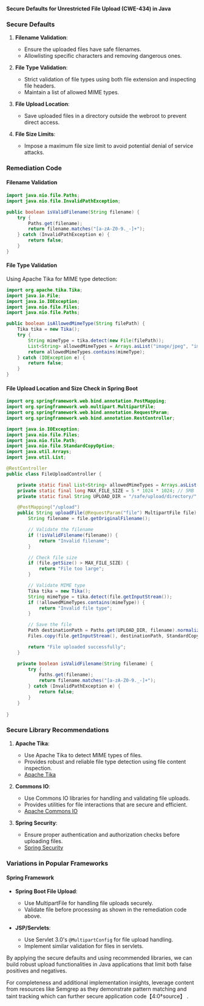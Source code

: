 #### Secure Defaults for Unrestricted File Upload (CWE-434) in Java

### Secure Defaults

1. **Filename Validation**:
   - Ensure the uploaded files have safe filenames.
   - Allowlisting specific characters and removing dangerous ones.

2. **File Type Validation**:
   - Strict validation of file types using both file extension and inspecting file headers.
   - Maintain a list of allowed MIME types.

3. **File Upload Location**:
   - Save uploaded files in a directory outside the webroot to prevent direct access.

4. **File Size Limits**:
   - Impose a maximum file size limit to avoid potential denial of service attacks.

### Remediation Code

#### Filename Validation
```java
import java.nio.file.Paths;
import java.nio.file.InvalidPathException;

public boolean isValidFilename(String filename) {
    try {
        Paths.get(filename);
        return filename.matches("[a-zA-Z0-9._-]+");
    } catch (InvalidPathException e) {
        return false;
    }
}
```

#### File Type Validation
Using Apache Tika for MIME type detection:
```java
import org.apache.tika.Tika;
import java.io.File;
import java.io.IOException;
import java.nio.file.Files;
import java.nio.file.Paths;

public boolean isAllowedMimeType(String filePath) {
    Tika tika = new Tika();
    try {
        String mimeType = tika.detect(new File(filePath));
        List<String> allowedMimeTypes = Arrays.asList("image/jpeg", "image/png", "application/pdf");
        return allowedMimeTypes.contains(mimeType);
    } catch (IOException e) {
        return false;
    }
}
```

#### File Upload Location and Size Check in Spring Boot
```java
import org.springframework.web.bind.annotation.PostMapping;
import org.springframework.web.multipart.MultipartFile;
import org.springframework.web.bind.annotation.RequestParam;
import org.springframework.web.bind.annotation.RestController;

import java.io.IOException;
import java.nio.file.Files;
import java.nio.file.Path;
import java.nio.file.StandardCopyOption;
import java.util.Arrays;
import java.util.List;

@RestController
public class FileUploadController {

    private static final List<String> allowedMimeTypes = Arrays.asList("image/jpeg", "image/png", "application/pdf");
    private static final long MAX_FILE_SIZE = 5 * 1024 * 1024; // 5MB
    private static final String UPLOAD_DIR = "/safe/upload/directory/";

    @PostMapping("/upload")
    public String uploadFile(@RequestParam("file") MultipartFile file) throws IOException {
        String filename = file.getOriginalFilename();

        // Validate the filename
        if (!isValidFilename(filename)) {
            return "Invalid filename";
        }

        // Check file size
        if (file.getSize() > MAX_FILE_SIZE) {
            return "File too large";
        }

        // Validate MIME type
        Tika tika = new Tika();
        String mimeType = tika.detect(file.getInputStream());
        if (!allowedMimeTypes.contains(mimeType)) {
            return "Invalid file type";
        }

        // Save the file
        Path destinationPath = Paths.get(UPLOAD_DIR, filename).normalize();
        Files.copy(file.getInputStream(), destinationPath, StandardCopyOption.REPLACE_EXISTING);

        return "File uploaded successfully";
    }

    private boolean isValidFilename(String filename) {
        try {
            Paths.get(filename);
            return filename.matches("[a-zA-Z0-9._-]+");
        } catch (InvalidPathException e) {
            return false;
        }
    }
    
}
```

### Secure Library Recommendations

1. **Apache Tika**:
   - Use Apache Tika to detect MIME types of files.
   - Provides robust and reliable file type detection using file content inspection.
   - [Apache Tika](https://tika.apache.org/)

2. **Commons IO**:
   - Use Commons IO libraries for handling and validating file uploads.
   - Provides utilities for file interactions that are secure and efficient.
   - [Apache Commons IO](https://commons.apache.org/proper/commons-io/)

3. **Spring Security**:
   - Ensure proper authentication and authorization checks before uploading files.
   - [Spring Security](https://spring.io/projects/spring-security)

### Variations in Popular Frameworks

#### Spring Framework

- **Spring Boot File Upload**:
  - Use MultipartFile for handling file uploads securely.
  - Validate file before processing as shown in the remediation code above.

- **JSP/Servlets**:
  - Use Servlet 3.0's `@MultipartConfig` for file upload handling.
  - Implement similar validation for files in servlets.

By applying the secure defaults and using recommended libraries, we can build robust upload functionalities in Java applications that limit both false positives and negatives.

For completeness and additional implementation insights, leverage content from resources like Semgrep as they demonstrate pattern matching and taint tracking which can further secure application code【4:0†source】    .